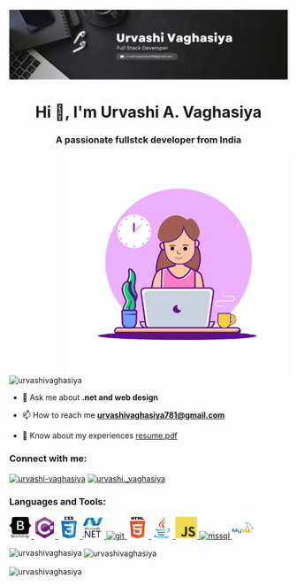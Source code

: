[![MasterHead](https://raw.githubusercontent.com/urvashivaghasiya/urvashivaghasiya/main/cover.png)](https://github.com/urvashivaghasiya)

<h1 align="center">Hi 👋, I'm Urvashi A. Vaghasiya</h1>
<h3 align="center">A passionate fullstck developer from India</h3>

<img align="right" alt="Coding" width="400" src="https://raw.githubusercontent.com/urvashivaghasiya/urvashivaghasiya/main/greeting.gif">



<p align="left"> <img src="https://komarev.com/ghpvc/?username=urvashivaghasiya&label=Profile%20views&color=0e75b6&style=flat" alt="urvashivaghasiya" /> </p>

- 💬 Ask me about **.net and web design**

- 📫 How to reach me **urvashivaghasiya781@gmail.com**

- 📄 Know about my experiences [resume.pdf](resume.pdf)

<h3 align="left">Connect with me:</h3>
<p align="left">
<a href="https://linkedin.com/in/urvashi-vaghasiya" target="blank"><img align="center" src="https://raw.githubusercontent.com/rahuldkjain/github-profile-readme-generator/master/src/images/icons/Social/linked-in-alt.svg" alt="urvashi-vaghasiya" height="30" width="40" /></a>
<a href="https://instagram.com/urvashi._vaghasiya" target="blank"><img align="center" src="https://raw.githubusercontent.com/rahuldkjain/github-profile-readme-generator/master/src/images/icons/Social/instagram.svg" alt="urvashi._vaghasiya" height="30" width="40" /></a>
</p>

<h3 align="left">Languages and Tools:</h3>
<p align="left"> <a href="https://getbootstrap.com" target="_blank" rel="noreferrer"> <img src="https://raw.githubusercontent.com/devicons/devicon/master/icons/bootstrap/bootstrap-plain-wordmark.svg" alt="bootstrap" width="40" height="40"/> </a> <a href="https://www.w3schools.com/cs/" target="_blank" rel="noreferrer"> <img src="https://raw.githubusercontent.com/devicons/devicon/master/icons/csharp/csharp-original.svg" alt="csharp" width="40" height="40"/> </a> <a href="https://www.w3schools.com/css/" target="_blank" rel="noreferrer"> <img src="https://raw.githubusercontent.com/devicons/devicon/master/icons/css3/css3-original-wordmark.svg" alt="css3" width="40" height="40"/> </a> <a href="https://dotnet.microsoft.com/" target="_blank" rel="noreferrer"> <img src="https://raw.githubusercontent.com/devicons/devicon/master/icons/dot-net/dot-net-original-wordmark.svg" alt="dotnet" width="40" height="40"/> </a> <a href="https://git-scm.com/" target="_blank" rel="noreferrer"> <img src="https://www.vectorlogo.zone/logos/git-scm/git-scm-icon.svg" alt="git" width="40" height="40"/> </a> <a href="https://www.w3.org/html/" target="_blank" rel="noreferrer"> <img src="https://raw.githubusercontent.com/devicons/devicon/master/icons/html5/html5-original-wordmark.svg" alt="html5" width="40" height="40"/> </a> <a href="https://www.java.com" target="_blank" rel="noreferrer"> <img src="https://raw.githubusercontent.com/devicons/devicon/master/icons/java/java-original.svg" alt="java" width="40" height="40"/> </a> <a href="https://developer.mozilla.org/en-US/docs/Web/JavaScript" target="_blank" rel="noreferrer"> <img src="https://raw.githubusercontent.com/devicons/devicon/master/icons/javascript/javascript-original.svg" alt="javascript" width="40" height="40"/> </a> <a href="https://www.microsoft.com/en-us/sql-server" target="_blank" rel="noreferrer"> <img src="https://www.svgrepo.com/show/303229/microsoft-sql-server-logo.svg" alt="mssql" width="40" height="40"/> </a> <a href="https://www.mysql.com/" target="_blank" rel="noreferrer"> <img src="https://raw.githubusercontent.com/devicons/devicon/master/icons/mysql/mysql-original-wordmark.svg" alt="mysql" width="40" height="40"/> </a> </p>

<p><img align="left" src="https://github-readme-stats.vercel.app/api/top-langs?username=urvashivaghasiya&show_icons=true&locale=en&layout=compact" alt="urvashivaghasiya" /></p>

<p>&nbsp;<img align="center" src="https://github-readme-stats.vercel.app/api?username=urvashivaghasiya&show_icons=true&locale=en" alt="urvashivaghasiya" /></p>

<p><img align="center" src="https://github-readme-streak-stats.herokuapp.com/?user=urvashivaghasiya&" alt="urvashivaghasiya" /></p>
